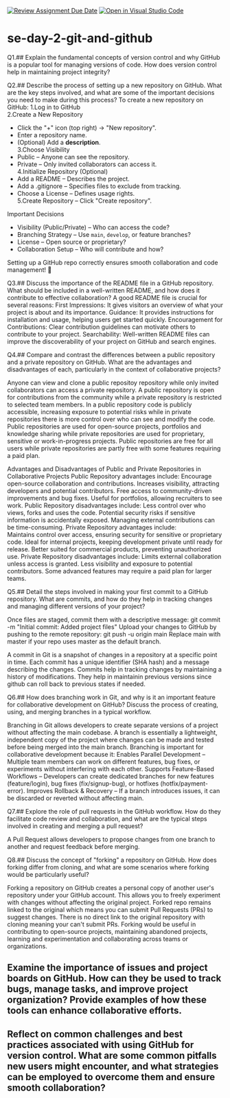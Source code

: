 [![Review Assignment Due Date](https://classroom.github.com/assets/deadline-readme-button-22041afd0340ce965d47ae6ef1cefeee28c7c493a6346c4f15d667ab976d596c.svg)](https://classroom.github.com/a/8wgCKhpZ)
[![Open in Visual Studio Code](https://classroom.github.com/assets/open-in-vscode-2e0aaae1b6195c2367325f4f02e2d04e9abb55f0b24a779b69b11b9e10269abc.svg)](https://classroom.github.com/online_ide?assignment_repo_id=18412740&assignment_repo_type=AssignmentRepo)
# se-day-2-git-and-github
Q1.## Explain the fundamental concepts of version control and why GitHub is a popular tool for managing versions of code. How does version control help in maintaining project integrity?


Q2.## Describe the process of setting up a new repository on GitHub. What are the key steps involved, and what are some of the important decisions you need to make during this process?
  To create a new repository on GitHub:
1.Log in to GitHub   
2.Create a New Repository  
   - Click the "+" icon (top right) → "New repository".  
   - Enter a repository name.  
   - (Optional) Add a **description**.  
3.Choose Visibility  
   - Public – Anyone can see the repository.  
   - Private – Only invited collaborators can access it.  
4.Initialize Repository (Optional)  
   - Add a README – Describes the project.  
   - Add a .gitignore – Specifies files to exclude from tracking.  
   - Choose a License – Defines usage rights.  
5.Create Repository – Click "Create repository".  
 
Important Decisions  
- Visibility (Public/Private) – Who can access the code?  
- Branching Strategy – Use `main`, `develop`, or feature branches?  
- License – Open source or proprietary?  
- Collaboration Setup – Who will contribute and how?  

Setting up a GitHub repo correctly ensures smooth collaboration and code management! 🚀

Q3.## Discuss the importance of the README file in a GitHub repository. What should be included in a well-written README, and how does it contribute to effective collaboration?
  A good README file is crucial for several reasons:
First Impressions: It gives visitors an overview of what your project is about and its importance.
Guidance: It provides instructions for installation and usage, helping users get started quickly.
Encouragement for Contributions: Clear contribution guidelines can motivate others to contribute to your project.
Searchability: Well-written README files can improve the discoverability of your project on GitHub and search engines.

Q4.## Compare and contrast the differences between a public repository and a private repository on GitHub. What are the advantages and disadvantages of each, particularly in the context of collaborative projects?

Anyone can view and clone a public repositoy repository while	only invited collaborators can access a private repository.
A public repository is open for contributions from the community while a private repository is restricted to selected team members.
In a public repository code is publicly accessible, increasing exposure to potential risks while in private repositories there is more control over who can see and modify the code.
Public repositories are used for open-source projects, portfolios and knowledge sharing while private repositories are used for proprietary, sensitive or work-in-progress projects.
Public repositories are free for all users while private repositories are	partly free with some features requiring a paid plan.

Advantages and Disadvantages of Public and Private Repositories in Collaborative Projects
Public Repository advantages include:
  Encourage open-source collaboration and contributions.
  Increases visibility, attracting developers and potential contributors.
  Free access to community-driven improvements and bug fixes.
  Useful for portfolios, allowing recruiters to see work.
Public Repository disadvantages include:
  Less control over who views, forks and uses the code.
  Potential security risks if sensitive information is accidentally exposed.
  Managing external contributions can be time-consuming.
Private Repository advantages include:	
  Maintains control over access, ensuring security for sensitive or proprietary code.
  Ideal for internal projects, keeping development private until ready for release.
  Better suited for commercial products, preventing unauthorized use.
Private Repository disadvantages include:
  Limits external collaboration unless access is granted.
  Less visibility and exposure to potential contributors.
  Some advanced features may require a paid plan for larger teams.

Q5.## Detail the steps involved in making your first commit to a GitHub repository. What are commits, and how do they help in tracking changes and managing different versions of your project?
  
  Once files are staged, commit them with a descriptive message:
git commit -m "Initial commit: Added project files"
  Upload your changes to GitHub by pushing to the remote repository:
git push -u origin main
  Replace main with master if your repo uses master as the default branch.
  
  A commit in Git is a snapshot of changes in a repository at a specific point in time. Each commit has a unique identifier (SHA hash) and a message describing the changes. Commits help in tracking changes by maintaining a history of modifications. They help in maintainin previous versions since github can roll back to previous states if needed.

Q6.## How does branching work in Git, and why is it an important feature for collaborative development on GitHub? Discuss the process of creating, using, and merging branches in a typical workflow.

   Branching in Git allows developers to create separate versions of a project without affecting the main codebase. A branch is essentially a lightweight, independent copy of the project where changes can be made and tested before being merged into the main branch.
   Branching is important for collaborative development because it:
 Enables Parallel Development – Multiple team members can work on different features, bug fixes, or experiments without interfering with each other.
Supports Feature-Based Workflows – Developers can create dedicated branches for new features (feature/login), bug fixes (fix/signup-bug), or hotfixes (hotfix/payment-error).
Improves Rollback & Recovery – If a branch introduces issues, it can be discarded or reverted without affecting main.

Q7.## Explore the role of pull requests in the GitHub workflow. How do they facilitate code review and collaboration, and what are the typical steps involved in creating and merging a pull request?
  
  A Pull Request allows developers to propose changes from one branch to another and request feedback before merging.

Q8.## Discuss the concept of "forking" a repository on GitHub. How does forking differ from cloning, and what are some scenarios where forking would be particularly useful?

  Forking a repository on GitHub creates a personal copy of another user's repository under your GitHub account. This allows you to freely experiment with changes without affecting the original project.
  	Forked repo remains linked to the original which means you can submit Pull Requests (PRs) to suggest changes. There is	no direct link to the original repository with cloning meaning your can't submit PRs.
   Forking would be useful in contributing to open-source projects, maintaining abandoned projects, learning and experimentation and collaborating across teams or organizations.

## Examine the importance of issues and project boards on GitHub. How can they be used to track bugs, manage tasks, and improve project organization? Provide examples of how these tools can enhance collaborative efforts.

## Reflect on common challenges and best practices associated with using GitHub for version control. What are some common pitfalls new users might encounter, and what strategies can be employed to overcome them and ensure smooth collaboration?
